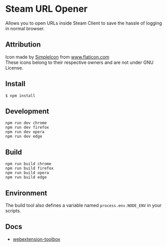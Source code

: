 # Steam URL Opener

Allows you to open URLs inside Steam Client to save the hassle of logging in normal browser.

## Attribution

Icon made by [SimpleIcon](https://www.flaticon.com/authors/simpleicon) from www.flaticon.com  
These icons belong to their respective owners and are not under GNU License.

## Install

	$ npm install

## Development

    npm run dev chrome
    npm run dev firefox
    npm run dev opera
    npm run dev edge

## Build

    npm run build chrome
    npm run build firefox
    npm run build opera
    npm run build edge

## Environment

The build tool also defines a variable named `process.env.NODE_ENV` in your scripts. 

## Docs

* [webextension-toolbox](https://github.com/HaNdTriX/webextension-toolbox)
